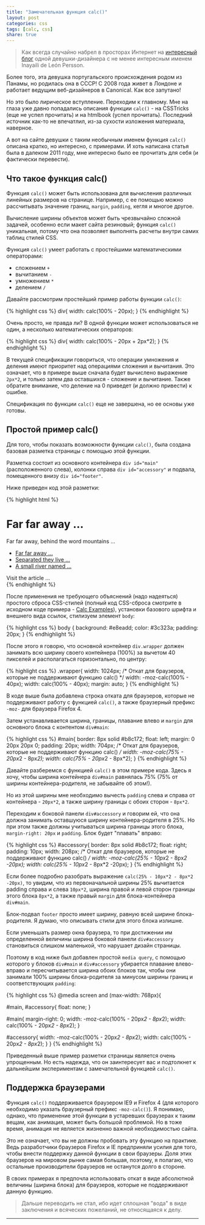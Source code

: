 ```yaml
---
title: "Замечательная функция calc()"
layout: post
categories: css
tags: [calc, css]
share: true
---
```


> Как всегда случайно набрел в просторах Интернет на [интересный блог][1] одной девушки-дизайнера с не менее интересным именем Inayaili de León Persson.

Более того, эта девушка португальского происхождения родом из Панамы, но родилась она в СССР! С 2008 года живет в Лондоне и работает ведущим веб-дизайнеров в Canonical. Как все запутано!

Но это было лирическое вступление. Переходим к главному. Мне на глаза уже давно попадались описания функции `calc()` - на CSSTricks (еще не успел прочитать) и на htmlbook (успел прочитать). Последний источник как-то не впечатлил, из-за сухости изложения материала, наверное.

А вот на сайте девушки с таким необычным именем функция `calc()` описана кратко, но интересно, с примерами. И хоть написана статья была в далеком 2011 году, мне интересно было ее прочитать для себя (и фактически перевести).

## Что такое функция calc()

Функция `calc()` может быть использована для вычисления различных линейных размеров на странице. Например, с ее помощью можно рассчитывать значение границ, `margin`, `padding`, кегля и многое другое.

Вычисление ширины объектов может быть чрезвычайно сложной задачей, особенно если макет сайта резиновый; функция `calc()` уникальная, потому что она позволяет выполнять расчеты внутри самих таблиц стилей CSS.

Функция `calc()` умеет работать с простейшими математическими операторами:

  * сложением `+`
  * вычитанием `-`
  * умножением `*`
  * делением `/`

Давайте рассмотрим простейший пример работы функции `calc()`:

{% highlight css %}
div{
    width: calc(100% - 20px);
  }
{% endhighlight %}

Очень просто, не правда ли? В одной функции может использоваться не один, а несколько математических операторов:

{% highlight css %}
div{
  width: calc(100% - 20px + 2px*2);
}
{% endhighlight %}

В текущей спецификации говориться, что операции умножения и деления имеют приоритет над операциями сложения и вычитания. Это означает, что в примере выше сначала будет вычислено выражение `2px*2`, и только затем два оставшихся - сложение и вычитание. Также обратите внимание, что деление на 0 приведет (и должно привести) к ошибке.

Спецификация по функции `calc()` еще не завершена, но ее основы уже готовы.

## Простой пример calc()

Для того, чтобы показать возможности функции `calc()`, была создана базовая разметка страницы с помощью этой функции.

Разметка состоит из основного контейнера `div id="main"` (расположенного слева), колонки справа `div id="accessory"` и подвала, помещенного внизу `div id="footer"`.

Ниже приведен код этой разметки:

{% highlight html %}
<div class="wrapper">
  <div id="main">
    <h1>Far far away ...</h1>
    <p>Far far away, behind the word mountains ...</p>
  </div>
  <div id="accessory">
    <ul>
      <li><a href="#">Far far away ...</a></li>
      <li><a href="#">Separated they live ...</a></li>
      <li><a href="#">A small river named ...</a></li>
    </ul>
  </div>
  <div id="footer">Visit the article ...</div>
</div>
{% endhighlight %}

После применения не требующего объяснений (надо надеяться) простого сброса CSS-стилей (полный код CSS-сброса смотрите в исходном коде примера - [Calc Examples][2]), установки базового шрифта и внешнего вида ссылок, стилизуем элемент `body`:

{% highlight css %}
body {
  background: #e8eadd;
  color: #3c323a;
  padding: 20px;
}
{% endhighlight %}

После этого я говорю, что основной контейнер `div.wrapper` должен занимать всю ширину своего контейнера (100%) за вычетом 40 пикселей и располагаться горизонтально, по центру:

{% highlight css %}
.wrapper{
  width: 1024px; /* Откат для браузеров, которые не поддерживают функцию calc() */
  width: -moz-calc(100% - 40px);
  width: calc(100% - 40px);
  margin: auto;
}
{% endhighlight %}

В коде выше была добавлена строка отката для браузеров, которые не поддерживают работу с функцией `calc()`, а также браузерный префикс `-moz-` для браузера Firefox 4.

Затем устанавливается ширина, границы, плавание влево и `margin` для основного блока с контентом `div#main`:

{% highlight css %}
#main{
  border: 8px solid #b8c172;
  float: left;
  margin: 0 20px 20px 0;
  padding: 20px;
  width: 704px; /* Откат для браузеров, которые не поддерживают функцию calc() */
  width: -moz-calc(75% - 20px*2 - 8px*2);
  width: calc(75% - 20px*2 - 8px*2);
}
{% endhighlight %}

Давайте разберемся с функцией `calc()` в этом примере кода. Здесь я хочу, чтобы ширина контейнера `div#main` равнялась 75% (75% от ширины контейнера-родителя, не забывайте об этом!).

Но из этой ширины мне необходимо вычесть `padding` слева и справа от контейнера - `20px*2`, а также ширину границы с обоих сторон - `8px*2`.

Переходим к боковой панели `div#accessory` и говорим ей, что она должна занимать оставшуюся ширину контейнера-родителя в 25%. Но при этом также должны учитываться ширина границы этого блока, `margin-right: 20px` и `padding`. Блок будет "плавать" вправо:

{% highlight css %}
#accessory{
  border: 8px solid #b8c172;
  float: right;
  padding: 10px;
  width: 208px; /* Откат для браузеров, которые не поддерживают функцию calc() */
  width: -moz-calc(25% - 10px*2 - 8px*2 -20px);
  width: calc(25% - 10px*2 - 8px*2 -20px);
}
{% endhighlight %}

Если более подробно разобрать выражение `calc(25% - 10px*2 - 8px*2 -20px)`, то увидим, что из первоначальной ширины 25% вычитается padding справа и слева `10px*2`, ширина правой и левой сторон границы этого блока `8px*2`, а также правый `margin` для блока-контейнера `div#main`.

Блок-подвал `footer` просто имеет ширину, равную всей ширине блока-родителя. Я думаю, что описывать стили для этого блока излишне.

Если уменьшать размер окна браузера, то при достижении им определенной величины ширина боковой панели `div#accessory` становиться слишком маленькой, что нарушает дизайн страницы.

Поэтому в код ниже был добавлен простой `media query`, с помощью которого у блоков `div#main` и `div#accessory` убирается плавание влево-вправо и пересчитывается ширина обоих блоков так, чтобы они занимали 100% ширины блока-родителя за минусом ширины границ и соответствующих `padding`:

{% highlight css %}
@media screen and (max-width: 768px){

  #main, #accessory{
    float: none;
  }

  #main{
    margin-right: 0;
    width: -moz-calc(100% - 20px*2 - 8px*2);
    width: calc(100% - 20px*2 - 8px*2);
  }

  #accessory{
    width: -moz-calc(100% - 20px*2 - 8px*2);
    width: calc(100% - 20px*2 - 8px*2);
  }
}
{% endhighlight %}

Приведенный выше пример разметки страницы является очень упрощенным. Но есть надежда, что он заинтересует вас и подтолкнет к дальнейшим экспериментам с замечательной функцией `calc()`.

## Поддержка браузерами

Функция `calc()` поддерживается браузером IE9 и Firefox 4 (для которого необходимо указать браузерный префикс `-moz-calc()`). Я понимаю, однако, что применение этой функции в устаревших браузерах к таким вещам, как анимация, может быть большой проблемой. Но в тоже время, анимация не является жизненно важной необходимостью сайта.

Это не означает, что вы не должны пробовать эту функцию на практике. Ведь разработчики браузеров Firefox и IE предприняли усилия для того, чтобы внести поддержку данной функции в свои браузеры. Доля этих браузеров на мировом рынке самая большая, поэтому, я полагаю, что остальные производители браузеров не останутся долго в стороне.

В своих примерах я предпочла использовать откат в виде абсолютной величины (ширина блока) для браузеров, которые не поддерживают данную функцию.


> Дальше переводить не стал, ибо идет сплошная "вода" в виде заключения и всяческих пожеланий, не относящаяся к делу.

---

[1]: http://webdesignernotebook.com/ "Web Designer Notebook"
[2]: http://webdesignernotebook.com/examples/calc-function.html "Calc Examples"

